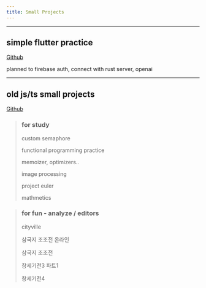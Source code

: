 ```yaml
---
title: Small Projects
---
```



---

## simple flutter practice

[Github](https://github.com/InvicTooth/mbti)

planned to firebase auth, connect with rust server, openai

---

## old js/ts small projects

[Github](https://github.com/InvicTooth/old)

> ### for study
>
> custom semaphore
>
> functional programming practice
>
> memoizer, optimizers..
>
> image processing
>
> project euler
>
> mathmetics

> ### for fun - analyze / editors
>
> cityville
>
> 삼국지 조조전 온라인
>
> 삼국지 조조전
>
> 창세기전3 파트1
>
> 창세기전4

